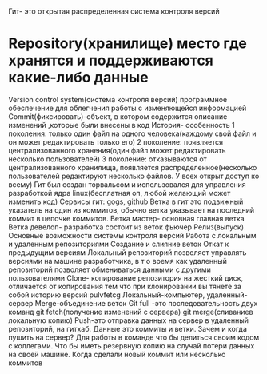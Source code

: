 <br/> Гит- это открытая распределенная система контроля версий </br> 
# Repository(хранилище) место где хранятся и поддерживаются какие-либо данные
Version control system(система контроля версий) программное обеспечение для облегчения работы с изменяющейся информацией 
Commit(фиксировать)-объект, в котором содержится описание изменений ,которые были внесены в код 
История- особенность 
1 поколения: только один файл на одного человека(каждому свой файл и он может редактировать только его) 2 поколение: появляется централизованного хранения(один файл  может редактировать несколько пользователей) 3 поколение: отказываются от централизованного хранилища, появляется распределенное(несколько пользователей редактируют несколько файлов. У всех открыт доступ ко всему)
Гит был создан торвальсом и использовался для управления разработкой ядра linux(бесплатная оп, любой желающий может изменить код)
Сервисы гит: gogs, github 
Ветка в гит это подвижный указатель на один из коммитов, обычно ветка указывает на последний коммит в цепочке коммитов.
Ветка мастер- основная главная ветка
Ветка девелоп- разработка состоит из веток фьючер
Релиз(выпуск)
Основные возможности системы контроля версий
Работа с локальным и удаленным репозиториями
Создание и слияние веток
Откат к предыдущим версиям
Локальный репозиторий позволяет управлять версиями на машине разработчика, в т о время как удаленный репозиторий позволяет обмениваться данными с другими пользователями
Clone- копирование репозитория на жесткий диск, отличается от копирования тем что при клонировании вы тянете за собой  историю версий
pulvfetcg
Локальный-компьютер, удаленный-сервер
Merge-объединение веток
Git full -это последовательность двух команд git fetch(получение изменений с сервера) git merge(сливаниев локальную копию)
Push-это отправка данных на сервер в удаленный репозиторий, на гитхаб. Данные это коммиты и ветки.
Зачем и когда пушить на сервер?
Для работы в команде что бы делиться своим кодом с коллегами. Что бы иметь резервную копию на случай потери данных на своей машине. Когда сделали новый коммит или несколько коммитов
